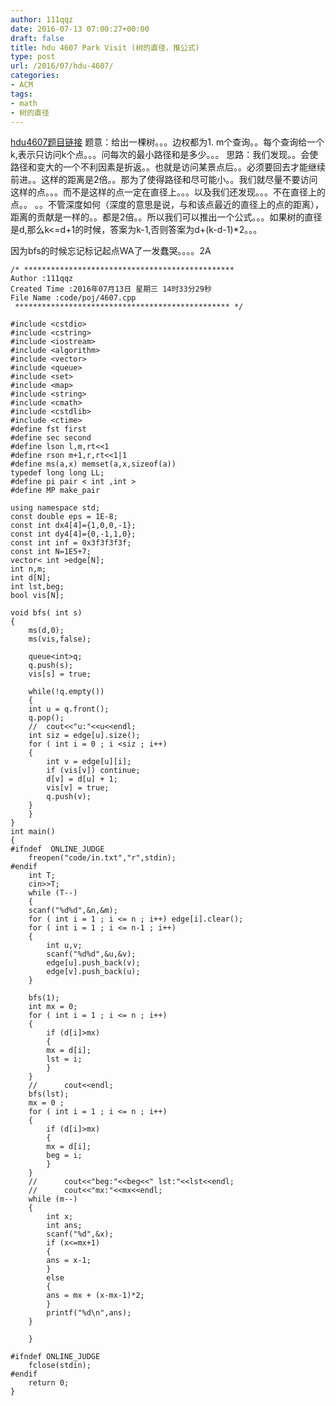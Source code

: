 ```yaml
---
author: 111qqz
date: 2016-07-13 07:00:27+00:00
draft: false
title: hdu 4607 Park Visit (树的直径，推公式)
type: post
url: /2016/07/hdu-4607/
categories:
- ACM
tags:
- math
- 树的直径
---
```


[hdu4607题目链接](http://acm.hdu.edu.cn/showproblem.php?pid=4607)
题意：给出一棵树。。。边权都为1. m个查询。。每个查询给一个k,表示只访问k个点。。。问每次的最小路径和是多少。。。
思路：我们发现。。会使路径和变大的一个不利因素是折返。。也就是访问某景点后。。必须要回去才能继续前进。。这样的距离是2倍。。那为了使得路径和尽可能小。。我们就尽量不要访问这样的点。。。而不是这样的点一定在直径上。。。以及我们还发现。。。不在直径上的点。。 。。不管深度如何（深度的意思是说，与和该点最近的直径上的点的距离），距离的贡献是一样的。。都是2倍。。所以我们可以推出一个公式。。。如果树的直径是d,那么k<=d+1的时候，答案为k-1,否则答案为d+(k-d-1)*2。。。

因为bfs的时候忘记标记起点WA了一发蠢哭。。。。2A






 

    
    /* ***********************************************
    Author :111qqz
    Created Time :2016年07月13日 星期三 14时33分29秒
    File Name :code/poj/4607.cpp
     ************************************************ */
    
    #include <cstdio>
    #include <cstring>
    #include <iostream>
    #include <algorithm>
    #include <vector>
    #include <queue>
    #include <set>
    #include <map>
    #include <string>
    #include <cmath>
    #include <cstdlib>
    #include <ctime>
    #define fst first
    #define sec second
    #define lson l,m,rt<<1
    #define rson m+1,r,rt<<1|1
    #define ms(a,x) memset(a,x,sizeof(a))
    typedef long long LL;
    #define pi pair < int ,int >
    #define MP make_pair
    
    using namespace std;
    const double eps = 1E-8;
    const int dx4[4]={1,0,0,-1};
    const int dy4[4]={0,-1,1,0};
    const int inf = 0x3f3f3f3f;
    const int N=1E5+7;
    vector< int >edge[N];
    int n,m;
    int d[N];
    int lst,beg;
    bool vis[N];
    
    void bfs( int s)
    {
        ms(d,0);
        ms(vis,false);
    
        queue<int>q;
        q.push(s);
        vis[s] = true;
    
        while(!q.empty())
        {
    	int u = q.front();
    	q.pop();
    	//	cout<<"u:"<<u<<endl;
    	int siz = edge[u].size();
    	for ( int i = 0 ; i <siz ; i++)
    	{
    	    int v = edge[u][i];
    	    if (vis[v]) continue;
    	    d[v] = d[u] + 1;
    	    vis[v] = true;
    	    q.push(v);
    	}
        }
    }
    int main()
    {
    #ifndef  ONLINE_JUDGE 
        freopen("code/in.txt","r",stdin);
    #endif
        int T;
        cin>>T;
        while (T--)
        {
    	scanf("%d%d",&n,&m);
    	for ( int i = 1 ; i <= n ; i++) edge[i].clear();
    	for ( int i = 1 ; i <= n-1 ; i++)
    	{
    	    int u,v;
    	    scanf("%d%d",&u,&v);
    	    edge[u].push_back(v);
    	    edge[v].push_back(u);
    	}
    
    	bfs(1);
    	int mx = 0;
    	for ( int i = 1 ; i <= n ; i++)
    	{
    	    if (d[i]>mx)
    	    {
    		mx = d[i];
    		lst = i;
    	    }
    	}
    	//	    cout<<endl;
    	bfs(lst);
    	mx = 0 ;
    	for ( int i = 1 ; i <= n ; i++)
    	{
    	    if (d[i]>mx)
    	    {
    		mx = d[i];
    		beg = i;
    	    }
    	}
    	//	    cout<<"beg:"<<beg<<" lst:"<<lst<<endl;
    	//	    cout<<"mx:"<<mx<<endl; 
    	while (m--)
    	{
    	    int x;
    	    int ans;
    	    scanf("%d",&x);
    	    if (x<=mx+1)
    	    {
    		ans = x-1;
    	    }
    	    else
    	    {
    		ans = mx + (x-mx-1)*2;
    	    }
    	    printf("%d\n",ans);
    	}
    
        }
    
    #ifndef ONLINE_JUDGE  
        fclose(stdin);
    #endif
        return 0;
    }
    



